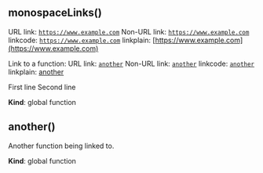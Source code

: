 <a name="monospaceLinks"></a>

## monospaceLinks()
URL link: [`https://www.example.com`](https://www.example.com)
Non-URL link: [`https://www.example.com`](https://www.example.com)
linkcode: [`https://www.example.com`](https://www.example.com)
linkplain: [https://www.example.com](https://www.example.com)

Link to a function:
URL link: [`another`](#another)
Non-URL link: [`another`](#another)
linkcode: [`another`](#another)
linkplain: [another](#another)

First line
Second line

**Kind**: global function  
<a name="another"></a>

## another()
Another function being linked to.

**Kind**: global function  

